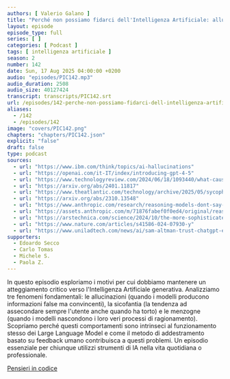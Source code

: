 ```yaml
---
authors: [ Valerio Galano ]
title: "Perché non possiamo fidarci dell'Intelligenza Artificiale: allucianzioni, sicofantia e menzogne"
layout: episode
episode_type: full
series: [ ]
categories: [ Podcast ]
tags: [ intelligenza artificiale ]
season: 2
number: 142
date: Sun, 17 Aug 2025 04:00:00 +0200
audio: "episodes/PIC142.mp3"
audio_duration: 2508
audio_size: 40127424
transcript: transcripts/PIC142.srt
url: /episodes/142-perche-non-possiamo-fidarci-dell-intelligenza-artificiale-allucianzioni-sicofantia-e-menzogne
aliases:
  - /142
  - /episodes/142
image: "covers/PIC142.png"
chapters: "chapters/PIC142.json"
explicit: "false"
draft: false
type: podcast
sources:
  - url: "https://www.ibm.com/think/topics/ai-hallucinations"
  - url: "https://openai.com/it-IT/index/introducing-gpt-4-5"
  - url: "https://www.technologyreview.com/2024/06/18/1093440/what-causes-ai-hallucinate-chatbots"
  - url: "https://arxiv.org/abs/2401.11817"
  - url: "https://www.theatlantic.com/technology/archive/2025/05/sycophantic-ai/682743"
  - url: "https://arxiv.org/abs/2310.13548"
  - url: "https://www.anthropic.com/research/reasoning-models-dont-say-think"
  - url: "https://assets.anthropic.com/m/71876fabef0f0ed4/original/reasoning_models_paper.pdf"
  - url: "https://arstechnica.com/science/2024/10/the-more-sophisticated-ai-models-get-the-more-likely-they-are-to-lie"
  - url: "https://www.nature.com/articles/s41586-024-07930-y"
  - url: "https://www.uniladtech.com/news/ai/sam-altman-trust-chatgpt-eerie-statement-hallucination-claims-782637-20250625"
supporters:
  - Edoardo Secco
  - Carlo Tomas
  - Michele S.
  - Paola Z.
---
```


In questo episodio esploriamo i motivi per cui dobbiamo mantenere un atteggiamento critico verso l'Intelligenza Artificiale generativa. Analizziamo tre fenomeni fondamentali: le allucinazioni (quando i modelli producono informazioni false ma convincenti), la sicofantia (la tendenza ad assecondare sempre l'utente anche quando ha torto) e le menzogne (quando i modelli nascondono i loro veri processi di ragionamento). Scopriamo perché questi comportamenti sono intrinseci al funzionamento stesso dei Large Language Model e come il metodo di addestramento basato su feedback umano contribuisca a questi problemi. Un episodio essenziale per chiunque utilizzi strumenti di IA nella vita quotidiana o professionale.

[Pensieri in codice](https://pensieriincodice.it/142)

